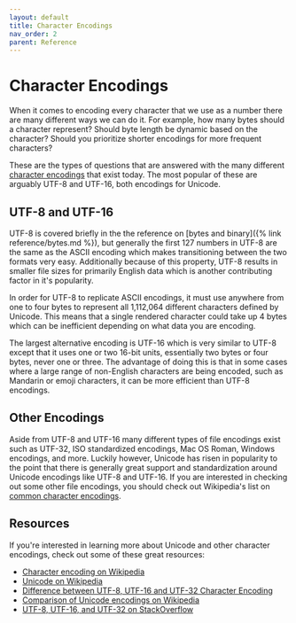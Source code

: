 ```yaml
---
layout: default
title: Character Encodings
nav_order: 2
parent: Reference
---
```


# Character Encodings

When it comes to encoding every character that we use as a number there are many different ways we can do it. For example, how many bytes should a character represent? Should byte length be dynamic based on the character? Should you prioritize shorter encodings for more frequent characters?

These are the types of questions that are answered with the many different [character encodings](https://en.wikipedia.org/wiki/Character_encoding) that exist today. The most popular of these are arguably UTF-8 and UTF-16, both encodings for Unicode.

## UTF-8 and UTF-16

UTF-8 is covered briefly in the the reference on [bytes and binary]({% link reference/bytes.md %}), but generally the first 127 numbers in UTF-8 are the same as the ASCII encoding which makes transitioning between the two formats very easy. Additionally because of this property, UTF-8 results in smaller file sizes for primarily English data which is another contributing factor in it's popularity.

In order for UTF-8 to replicate ASCII encodings, it must use anywhere from one to four bytes to represent all 1,112,064 different characters defined by Unicode. This means that a single rendered character could take up 4 bytes which can be inefficient depending on what data you are encoding.

The largest alternative encoding is UTF-16 which is very similar to UTF-8 except that it uses one or two 16-bit units, essentially two bytes or four bytes, never one or three. The advantage of doing this is that in some cases where a large range of non-English characters are being encoded, such as Mandarin or emoji characters, it can be more efficient than UTF-8 encodings.

## Other Encodings

Aside from UTF-8 and UTF-16 many different types of file encodings exist such as UTF-32, ISO standardized encodings, Mac OS Roman, Windows encodings, and more. Luckily however, Unicode has risen in popularity to the point that there is generally great support and standardization around Unicode encodings like UTF-8 and UTF-16. If you are interested in checking out some other file encodings, you should check out Wikipedia's list on [common character encodings](https://en.wikipedia.org/wiki/Character_encoding).

## Resources

If you're interested in learning more about Unicode and other character encodings, check out some of these great resources:

- [Character encoding on Wikipedia](https://en.wikipedia.org/wiki/Character_encoding)
- [Unicode on Wikipedia](https://en.wikipedia.org/wiki/Unicode)
- [Difference between UTF-8, UTF-16 and UTF-32 Character Encoding](https://javarevisited.blogspot.com/2015/02/difference-between-utf-8-utf-16-and-utf.html)
- [Comparison of Unicode encodings on Wikipedia](https://en.wikipedia.org/wiki/Comparison_of_Unicode_encodings)
- [UTF-8, UTF-16, and UTF-32 on StackOverflow](https://stackoverflow.com/questions/496321/utf-8-utf-16-and-utf-32)
